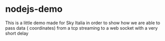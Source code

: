 # nodejs-demo
This is a little demo made for Sky Italia in order to show how we are able to pass data ( coordinates) from a tcp streaming to a web socket with a very short delay
